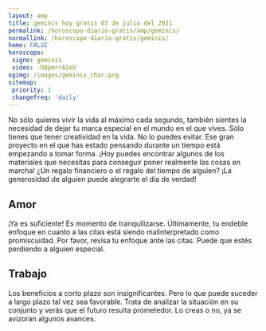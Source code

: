 ```yaml
---
layout: amp
title: geminis hoy gratis 07 de julio del 2021 
permalink: /horoscopo-diario-gratis/amp/geminis/
normallink: /horoscopo-diario-gratis/geminis/
home: FALSE
horoscopo:
 signo: geminis
 video: -DQpmrrAIeU
ogimg: /images/geminis_char.png
sitemap:
 priority: 1
 changefreq: 'daily'
---
```



No sólo quieres vivir la vida al máximo cada segundo, también sientes la necesidad de dejar tu marca especial en el mundo en el que vives. Sólo tienes que tener creatividad en la vida. No lo puedes evitar. Ese gran proyecto en el que has estado pensando durante un tiempo está empezando a tomar forma. ¡Hoy puedes encontrar algunos de los materiales que necesitas para conseguir poner realmente las cosas en marcha! ¿Un regalo financiero o el regalo del tiempo de alguien? ¡La generosidad de alguien puede alegrarte el día de verdad!

## Amor

¡Ya es suficiente! Es momento de tranquilizarse. Últimamente, tu endeble enfoque en cuanto a las citas está siendo malinterpretado como promiscuidad. Por favor, revisa tu enfoque ante las citas. Puede que estés perdiendo a alguien especial.

## Trabajo

Los beneficios a corto plazo son insignificantes. Pero lo que puede suceder a largo plazo tal vez sea favorable. Trata de analizar la situación en su conjunto y verás que el futuro resulta prometedor. Lo creas o no, ya se avizoran algunos avances.